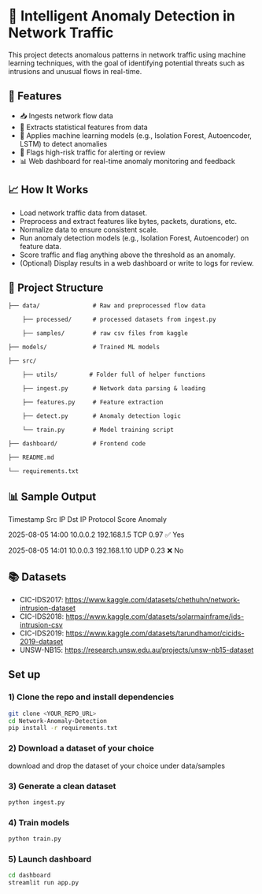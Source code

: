 # 🧠 Intelligent Anomaly Detection in Network Traffic
This project detects anomalous patterns in network traffic using machine learning techniques, with the goal of identifying potential threats such as intrusions and unusual flows in real-time.

## 🚀 Features
- 📥 Ingests network flow data
- 🧮 Extracts statistical features from data
- 🤖 Applies machine learning models (e.g., Isolation Forest, Autoencoder, LSTM) to detect anomalies
- 🔔 Flags high-risk traffic for alerting or review
- 📊 Web dashboard for real-time anomaly monitoring and feedback

## 📈 How It Works
- Load network traffic data from dataset.
- Preprocess and extract features like bytes, packets, durations, etc.
- Normalize data to ensure consistent scale.
- Run anomaly detection models (e.g., Isolation Forest, Autoencoder) on feature data.
- Score traffic and flag anything above the threshold as an anomaly.
- (Optional) Display results in a web dashboard or write to logs for review.

## 📂 Project Structure
    ├── data/               # Raw and preprocessed flow data 
   
        ├── processed/      # processed datasets from ingest.py
        
        ├── samples/        # raw csv files from kaggle

    ├── models/             # Trained ML models

    ├── src/

        ├── utils/         # Folder full of helper functions

        ├── ingest.py       # Network data parsing & loading

        ├── features.py     # Feature extraction

        ├── detect.py       # Anomaly detection logic

        └── train.py        # Model training script

    ├── dashboard/          # Frontend code

    ├── README.md

    └── requirements.txt

## 📊 Sample Output
Timestamp	Src IP	Dst IP	Protocol	Score	Anomaly

2025-08-05 14:00	10.0.0.2	192.168.1.5	TCP	0.97	✅ Yes

2025-08-05 14:01	10.0.0.3	192.168.1.10	UDP	0.23	❌ No

## 📚 Datasets
- CIC-IDS2017: https://www.kaggle.com/datasets/chethuhn/network-intrusion-dataset
- CIC-IDS2018: https://www.kaggle.com/datasets/solarmainframe/ids-intrusion-csv
- CIC-IDS2019: https://www.kaggle.com/datasets/tarundhamor/cicids-2019-dataset
- UNSW-NB15: https://research.unsw.edu.au/projects/unsw-nb15-dataset

## Set up
### 1) Clone the repo and install dependencies
```bash
git clone <YOUR_REPO_URL>
cd Network-Anomaly-Detection
pip install -r requirements.txt
```

### 2) Download a dataset of your choice
download and drop the dataset of your choice under data/samples

### 3) Generate a clean dataset
```bash
python ingest.py
```

### 4) Train models
```bash
python train.py
```
### 5) Launch dashboard
```bash
cd dashboard
streamlit run app.py
```